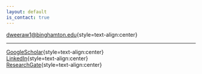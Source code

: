 ```yaml
---
layout: default
is_contact: true
---
```


[dweeraw1@binghamton.edu](mailto:dweeraw1@binghamton.edu){style=text-align:center}  

---

[GoogleScholar](https://scholar.google.com/citations?user=3NVkz0YAAAAJ&hl=en){style=text-align:center}  
[LinkedIn](https://www.linkedin.com/in/darshana-lakmal-weerawarne-3b460b27){style=text-align:center}  
[ResearchGate](https://www.researchgate.net/profile/Darshana_Weerawarne){style=text-align:center}  
